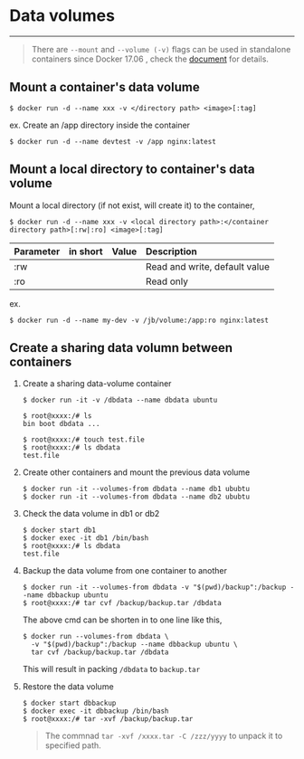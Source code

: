 # Data volumes
---

> There are `--mount` and `--volume (-v)` flags can be used in standalone containers since Docker 17.06 , check the [document](https://docs.docker.com/storage/volumes) for details.

## Mount a container's data volume

````
$ docker run -d --name xxx -v </directory path> <image>[:tag]
````

ex.  Create an /app directory inside the container

```
$ docker run -d --name devtest -v /app nginx:latest
```

## Mount a local directory to container's data volume

Mount a local directory (if not exist, will create it) to the container,

```
$ docker run -d --name xxx -v <local directory path>:</container directory path>[:rw|:ro] <image>[:tag]
```
|        Parameter        | in short | Value | Description |
|:------------------------|:--------:|:-----:|:------------|
| :rw |  | | Read and write, default value |
| :ro |  | | Read only |

ex.
```
$ docker run -d --name my-dev -v /jb/volume:/app:ro nginx:latest
```

## Create a sharing data volumn between containers

1. Create a sharing data-volume container

    ```
    $ docker run -it -v /dbdata --name dbdata ubuntu
    
    $ root@xxxx:/# ls
    bin boot dbdata ... 

    $ root@xxxx:/# touch test.file
    $ root@xxxx:/# ls dbdata
    test.file 

    ```

2. Create other containers and mount the previous data volume

    ```
    $ docker run -it --volumes-from dbdata --name db1 ububtu
    $ docker run -it --volumes-from dbdata --name db2 ububtu
    ```

3. Check the data volume in db1 or db2

    ```
    $ docker start db1
    $ docker exec -it db1 /bin/bash
    $ root@xxxx:/# ls dbdata
    test.file
    ```

4. Backup the data volume from one container to another

   ```
   $ docker run -it --volumes-from dbdata -v "$(pwd)/backup":/backup --name dbbackup ubuntu 
   $ root@xxxx:/# tar cvf /backup/backup.tar /dbdata
   ```

   The above cmd can be shorten in to one line like this,
   ```
   $ docker run --volumes-from dbdata \ 
     -v "$(pwd)/backup":/backup --name dbbackup ubuntu \
     tar cvf /backup/backup.tar /dbdata 
   ```

   This will result in packing `/dbdata` to `backup.tar` 

5. Restore the data volume
   
   ```
   $ docker start dbbackup
   $ docker exec -it dbbackup /bin/bash
   $ root@xxxx:/# tar -xvf /backup/backup.tar 
   ```
   
   > The commnad `tar -xvf /xxxx.tar -C /zzz/yyyy` to unpack it to specified path.


